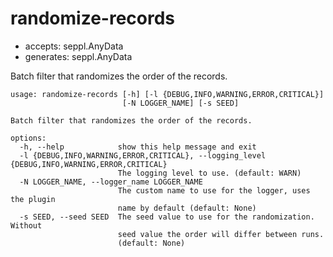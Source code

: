 # randomize-records

* accepts: seppl.AnyData
* generates: seppl.AnyData

Batch filter that randomizes the order of the records.

```
usage: randomize-records [-h] [-l {DEBUG,INFO,WARNING,ERROR,CRITICAL}]
                         [-N LOGGER_NAME] [-s SEED]

Batch filter that randomizes the order of the records.

options:
  -h, --help            show this help message and exit
  -l {DEBUG,INFO,WARNING,ERROR,CRITICAL}, --logging_level {DEBUG,INFO,WARNING,ERROR,CRITICAL}
                        The logging level to use. (default: WARN)
  -N LOGGER_NAME, --logger_name LOGGER_NAME
                        The custom name to use for the logger, uses the plugin
                        name by default (default: None)
  -s SEED, --seed SEED  The seed value to use for the randomization. Without
                        seed value the order will differ between runs.
                        (default: None)
```
